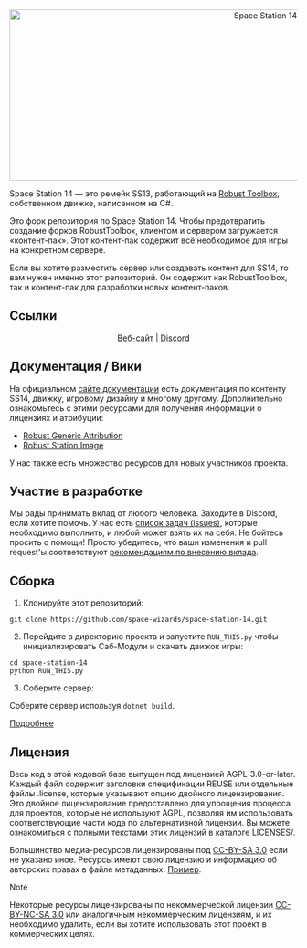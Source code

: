 <div class="header" align="center">
<img alt="Space Station 14" width="880" height="300" src="https://raw.githubusercontent.com/space-wizards/asset-dump/de329a7898bb716b9d5ba9a0cd07f38e61f1ed05/github-logo.svg">
</div>

Space Station 14 — это ремейк SS13, работающий на [Robust Toolbox](https://github.com/space-wizards/RobustToolbox), собственном движке, написанном на C#.

Это форк репозитория по Space Station 14. Чтобы предотвратить создание форков RobustToolbox, клиентом и сервером загружается «контент-пак». Этот контент-пак содержит всё необходимое для игры на конкретном сервере.

Если вы хотите разместить сервер или создавать контент для SS14, то вам нужен именно этот репозиторий. Он содержит как RobustToolbox, так и контент-пак для разработки новых контент-паков.

## Ссылки

<div class="header" align="center">

[Веб-сайт](https://wiki.deadspace14.net/%D0%AD%D1%80%D0%B8%D0%B4%D0%B0:%D0%97%D0%B0%D0%B3%D0%BB%D0%B0%D0%B2%D0%BD%D0%B0%D1%8F_%D1%81%D1%82%D1%80%D0%B0%D0%BD%D0%B8%D1%86%D0%B0) | [Discord](https://discord.com/invite/erida)

</div>

## Документация / Вики

На официальном [сайте документации](https://docs.spacestation14.com/) есть документация по контенту SS14, движку, игровому дизайну и многому другому.
Дополнительно ознакомьтесь с этими ресурсами для получения информации о лицензиях и атрибуции:
- [Robust Generic Attribution](https://docs.spacestation14.com/en/specifications/robust-generic-attribution.html)
- [Robust Station Image](https://docs.spacestation14.com/en/specifications/robust-station-image.html)

У нас также есть множество ресурсов для новых участников проекта.

## Участие в разработке

Мы рады принимать вклад от любого человека. Заходите в Discord, если хотите помочь. У нас есть [список задач (issues)](https://github.com/dead-space-server/space-erida-14/issues), которые необходимо выполнить, и любой может взять их на себя. Не бойтесь просить о помощи!
Просто убедитесь, что ваши изменения и pull request'ы соответствуют [рекомендациям по внесению вклада](https://docs.spacestation14.com/en/general-development/codebase-info/pull-request-guidelines.html).

## Сборка

1. Клонируйте этот репозиторий:
```shell
git clone https://github.com/space-wizards/space-station-14.git
```
2. Перейдите в директорию проекта и запустите `RUN_THIS.py` чтобы инициализировать Саб-Модули и скачать движок игры:
```shell
cd space-station-14
python RUN_THIS.py
```
3. Соберите сервер:  

Соберите сервер используя `dotnet build`.

[Подробнее](https://docs.spacestation14.com/en/general-development/setup.html)

## Лицензия

Весь код в этой кодовой базе выпущен под лицензией AGPL-3.0-or-later. Каждый файл содержит заголовки спецификации REUSE или отдельные файлы .license, которые указывают опцию двойного лицензирования. Это двойное лицензирование предоставлено для упрощения процесса для проектов, которые не используют AGPL, позволяя им использовать соответствующие части кода по альтернативной лицензии. Вы можете ознакомиться с полными текстами этих лицензий в каталоге LICENSES/.

Большинство медиа-ресурсов лицензированы под [CC-BY-SA 3.0](https://creativecommons.org/licenses/by-sa/3.0/) если не указано иное. Ресурсы имеют свою лицензию и информацию об авторских правах в файле метаданных. [Пример](https://github.com/space-wizards/space-station-14/blob/master/Resources/Textures/Objects/Tools/crowbar.rsi/meta.json).

> [!NOTE]
> Некоторые ресурсы лицензированы по некоммерческой лицензии [CC-BY-NC-SA 3.0](https://creativecommons.org/licenses/by-nc-sa/3.0/) или аналогичным некоммерческим лицензиям, и их необходимо удалить, если вы хотите использовать этот проект в коммерческих целях.
